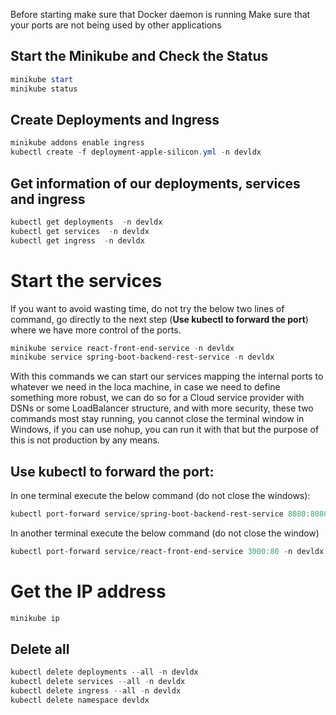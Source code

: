 Before starting make sure that Docker daemon is running
Make sure that your ports are not being used by other applications

## Start the Minikube and Check the Status

```powershell
minikube start
minikube status
```

## Create Deployments and Ingress
```powershell
minikube addons enable ingress
kubectl create -f deployment-apple-silicon.yml -n devldx
```

## Get information of our deployments, services and ingress
```powershell
kubectl get deployments  -n devldx
kubectl get services  -n devldx
kubectl get ingress  -n devldx
```

# Start the services
If you want to avoid wasting time, do not try the below two lines of command, go directly to the next step (**Use kubectl to forward the port**) where we have more control of the ports.

```powershell
minikube service react-front-end-service -n devldx
minikube service spring-boot-backend-rest-service -n devldx
```

With this commands we can start our services mapping the internal ports to whatever we need in the loca machine, in case we need to define something more robust, we can do so for a Cloud service provider with DSNs or some LoadBalancer structure, and with more security, these two commands most stay running, you cannot close the terminal window in Windows, if you can use nohup, you can run it with that but the purpose of this is not production by any means.

## Use kubectl to forward the port:

In one terminal execute the below command (do not close the windows):

```powershell
kubectl port-forward service/spring-boot-backend-rest-service 8080:8080 -n devldx
```

In another terminal execute the below command (do not close the window)

```powershell
kubectl port-forward service/react-front-end-service 3000:80 -n devldx
```

# Get the IP address

```powershell
minikube ip
```

## Delete all

```powershell
kubectl delete deployments --all -n devldx
kubectl delete services --all -n devldx
kubectl delete ingress --all -n devldx
kubectl delete namespace devldx
```

